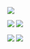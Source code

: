 
![](https://github-profile-summary-cards.vercel.app/api/cards/profile-details?username=Hummel009&theme=solarized_dark)


![](https://github-profile-summary-cards.vercel.app/api/cards/most-commit-language?username=Hummel009&theme=solarized_dark) ![](https://github-profile-summary-cards.vercel.app/api/cards/repos-per-language?username=Hummel009&theme=solarized_dark)

![](https://github-profile-summary-cards.vercel.app/api/cards/stats?username=Hummel009&theme=solarized_dark) ![](https://github-profile-summary-cards.vercel.app/api/cards/productive-time?username=Hummel009&theme=solarized_dark)
